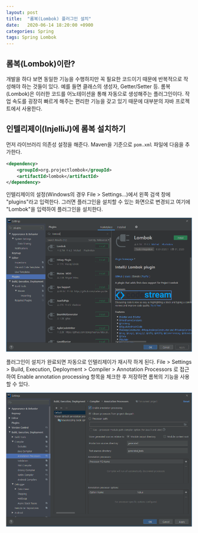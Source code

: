 ```yaml
---
layout: post
title:  "롬복(Lombok) 플러그인 설치"
date:   2020-06-14 18:20:00 +0900
categories: Spring
tags: Spring Lombok
---
```


## 롬복(Lombok)이란?

개발을 하다 보면 동일한 기능을 수행하지만 꼭 필요한 코드이기 때문에 반복적으로 작성해야 하는 것들이 있다. 예를 들면 클래스의 생성자, Getter/Setter 등. 롬복(Lombok)은 이러한 코드를 어노테이션을 통해 자동으로 생성해주는 플러그인이다. 작업 속도를 굉장히 빠르게 해주는 편리한 기능을 갖고 있기 때문에 대부분의 자바 프로젝트에서 사용한다. 

## 인텔리제이(InjelliJ)에 롬복 설치하기

먼저 라이브러리 의존성 설정을 해준다. Maven을 기준으로 `pom.xml` 파일에 다음을 추가한다.
```xml
<dependency>
	<groupId>org.projectlombok</groupId>
	<artifactId>lombok</artifactId>
</dependency>
```

인텔리제이의 설정(Windows의 경우 File > Settings...)에서 왼쪽 검색 창에 "plugins"라고 입력한다. 그러면 플러그인을 설치할 수 있는 화면으로 변경되고 여기에 "Lombok"을 입력하여 플러그인을 설치한다. 

![image](/post_assets/2020-06-14/lombok-install.png)

플러그인이 설치가 완료되면 자동으로 인텔리제이가 재시작 하게 된다. File > Settings > Build, Execution, Deployment > Compiler > Annotation Processors 로 접근하여 Enable annotation processing 항목을 체크한 후 저장하면 롬복의 기능을 사용할 수 있다.

![image](/post_assets/2020-06-14/lombok-install2.png)